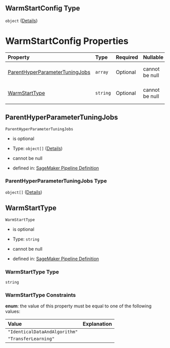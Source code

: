 ## WarmStartConfig Type

`object` ([Details](pipeline-definition-definitions-tuningstep-properties-arguments-properties-warmstartconfig.md))

# WarmStartConfig Properties

| Property                                                          | Type     | Required | Nullable       | Defined by                                                                                                                                                                                                                                                                                                                                                                                     |
| :---------------------------------------------------------------- | :------- | :------- | :------------- | :--------------------------------------------------------------------------------------------------------------------------------------------------------------------------------------------------------------------------------------------------------------------------------------------------------------------------------------------------------------------------------------------- |
| [ParentHyperParameterTuningJobs](#parenthyperparametertuningjobs) | `array`  | Optional | cannot be null | [SageMaker Pipeline Definition](pipeline-definition-definitions-tuningstep-properties-arguments-properties-warmstartconfig-properties-parenthyperparametertuningjobs.md "https://github.com/jerrypeng7773/sagemaker-model-building-pipeline-definition-JSON-schema/schema/#/definitions/TuningStep/properties/Arguments/properties/WarmStartConfig/properties/ParentHyperParameterTuningJobs") |
| [WarmStartType](#warmstarttype)                                   | `string` | Optional | cannot be null | [SageMaker Pipeline Definition](pipeline-definition-definitions-tuningstep-properties-arguments-properties-warmstartconfig-properties-warmstarttype.md "https://github.com/jerrypeng7773/sagemaker-model-building-pipeline-definition-JSON-schema/schema/#/definitions/TuningStep/properties/Arguments/properties/WarmStartConfig/properties/WarmStartType")                                   |

## ParentHyperParameterTuningJobs



`ParentHyperParameterTuningJobs`

*   is optional

*   Type: `object[]` ([Details](pipeline-definition-definitions-tuningstep-properties-arguments-properties-warmstartconfig-properties-parenthyperparametertuningjobs-items.md))

*   cannot be null

*   defined in: [SageMaker Pipeline Definition](pipeline-definition-definitions-tuningstep-properties-arguments-properties-warmstartconfig-properties-parenthyperparametertuningjobs.md "https://github.com/jerrypeng7773/sagemaker-model-building-pipeline-definition-JSON-schema/schema/#/definitions/TuningStep/properties/Arguments/properties/WarmStartConfig/properties/ParentHyperParameterTuningJobs")

### ParentHyperParameterTuningJobs Type

`object[]` ([Details](pipeline-definition-definitions-tuningstep-properties-arguments-properties-warmstartconfig-properties-parenthyperparametertuningjobs-items.md))

## WarmStartType



`WarmStartType`

*   is optional

*   Type: `string`

*   cannot be null

*   defined in: [SageMaker Pipeline Definition](pipeline-definition-definitions-tuningstep-properties-arguments-properties-warmstartconfig-properties-warmstarttype.md "https://github.com/jerrypeng7773/sagemaker-model-building-pipeline-definition-JSON-schema/schema/#/definitions/TuningStep/properties/Arguments/properties/WarmStartConfig/properties/WarmStartType")

### WarmStartType Type

`string`

### WarmStartType Constraints

**enum**: the value of this property must be equal to one of the following values:

| Value                         | Explanation |
| :---------------------------- | :---------- |
| `"IdenticalDataAndAlgorithm"` |             |
| `"TransferLearning"`          |             |
